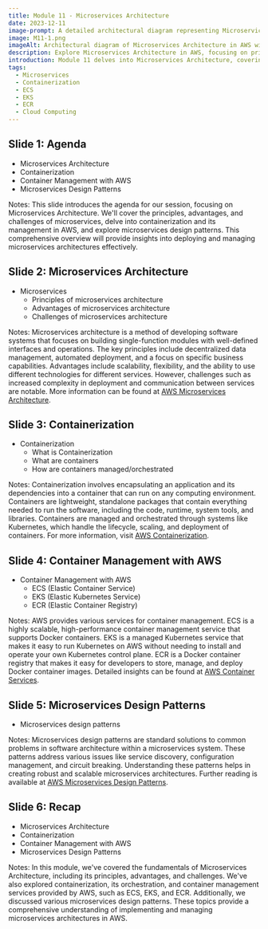 ```yaml
---
title: Module 11 - Microservices Architecture
date: 2023-12-11
image-prompt: A detailed architectural diagram representing Microservices Architecture in AWS, including aspects of containerization, AWS container management services like ECS, EKS, ECR, and various microservices design patterns, arranged in a cloud computing context
image: M11-1.png
imageAlt: Architectural diagram of Microservices Architecture in AWS with containerization, ECS, EKS, ECR, and design patterns
description: Explore Microservices Architecture in AWS, focusing on principles, containerization, AWS container management services like ECS, EKS, ECR, and design patterns. Essential for implementing and managing microservices in AWS.
introduction: Module 11 delves into Microservices Architecture, covering its principles, advantages, and challenges, containerization and its orchestration, container management services like ECS, EKS, and ECR provided by AWS, and microservices design patterns. This module offers a comprehensive understanding of deploying and managing microservices architectures effectively in AWS.
tags:
  - Microservices
  - Containerization
  - ECS
  - EKS
  - ECR
  - Cloud Computing
---
```


## Slide 1: Agenda

- Microservices Architecture
- Containerization
- Container Management with AWS
- Microservices Design Patterns

Notes:
This slide introduces the agenda for our session, focusing on Microservices Architecture. We'll cover the principles, advantages, and challenges of microservices, delve into containerization and its management in AWS, and explore microservices design patterns. This comprehensive overview will provide insights into deploying and managing microservices architectures effectively.

## Slide 2: Microservices Architecture

- Microservices
  - Principles of microservices architecture
  - Advantages of microservices architecture
  - Challenges of microservices architecture

Notes:
Microservices architecture is a method of developing software systems that focuses on building single-function modules with well-defined interfaces and operations. The key principles include decentralized data management, automated deployment, and a focus on specific business capabilities. Advantages include scalability, flexibility, and the ability to use different technologies for different services. However, challenges such as increased complexity in deployment and communication between services are notable. More information can be found at [AWS Microservices Architecture](https://aws.amazon.com/microservices/).

## Slide 3: Containerization

- Containerization
  - What is Containerization
  - What are containers
  - How are containers managed/orchestrated

Notes:
Containerization involves encapsulating an application and its dependencies into a container that can run on any computing environment. Containers are lightweight, standalone packages that contain everything needed to run the software, including the code, runtime, system tools, and libraries. Containers are managed and orchestrated through systems like Kubernetes, which handle the lifecycle, scaling, and deployment of containers. For more information, visit [AWS Containerization](https://aws.amazon.com/containers/).

## Slide 4: Container Management with AWS

- Container Management with AWS
  - ECS (Elastic Container Service)
  - EKS (Elastic Kubernetes Service)
  - ECR (Elastic Container Registry)

Notes:
AWS provides various services for container management. ECS is a highly scalable, high-performance container management service that supports Docker containers. EKS is a managed Kubernetes service that makes it easy to run Kubernetes on AWS without needing to install and operate your own Kubernetes control plane. ECR is a Docker container registry that makes it easy for developers to store, manage, and deploy Docker container images. Detailed insights can be found at [AWS Container Services](https://aws.amazon.com/products/containers/).

## Slide 5: Microservices Design Patterns

- Microservices design patterns

Notes:
Microservices design patterns are standard solutions to common problems in software architecture within a microservices system. These patterns address various issues like service discovery, configuration management, and circuit breaking. Understanding these patterns helps in creating robust and scalable microservices architectures. Further reading is available at [AWS Microservices Design Patterns](https://aws.amazon.com/architecture/microservices/).

## Slide 6: Recap

- Microservices Architecture
- Containerization
- Container Management with AWS
- Microservices Design Patterns

Notes:
In this module, we've covered the fundamentals of Microservices Architecture, including its principles, advantages, and challenges. We've also explored containerization, its orchestration, and container management services provided by AWS, such as ECS, EKS, and ECR. Additionally, we discussed various microservices design patterns. These topics provide a comprehensive understanding of implementing and managing microservices architectures in AWS.
